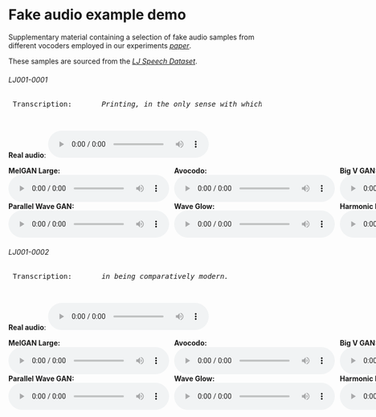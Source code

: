 # Fake audio example demo

Supplementary material containing a selection of fake audio samples from different vocoders employed in our experiments [*paper*](https://github.com/blindconf/fingerprint/).

These samples are sourced from the [*LJ Speech Dataset*](https://keithito.com/LJ-Speech-Dataset/).

###### LJ001-0001
<pre> Transcription:       <em>Printing, in the only sense with which we are at present concerned, differs from most if not from all the arts and crafts represented in the Exhibition</em>
</pre> &nbsp;

**Real audio**:
 <audio style="width:320px" controls="controls">
	<source src="audio_clips/real_LJ001-0001" type="audio/wav" />
</audio>

<div style="display: flex; gap: 10px;">
    <div>
        <strong>MelGAN Large:</strong>
        <audio style="width:320px" controls="controls">
            <source src="audio_clips/mg_l_LJ001-0001" type="audio/wav" />
        </audio>
    </div>
    <div>
        <strong>Avocodo:</strong>
        <audio style="width:320px" controls="controls">
            <source src="audio_clips/avo_LJ001-0001" type="audio/wav" />
        </audio>
    </div>
    <div>
        <strong>Big V GAN:</strong>
        <audio style="width:320px" controls="controls">
            <source src="audio_clips/bvg_LJ001-0001" type="audio/wav" />
        </audio>
    </div>
    <div>
        <strong>HiFi GAN:</strong>
        <audio style="width:320px" controls="controls">
            <source src="audio_clips/hf_g_LJ001-0001" type="audio/wav" />
        </audio>
    </div>
    <div>
        <strong>Multi-band MelGAN:</strong>
        <audio style="width:320px" controls="controls">
            <source src="audio_clips/mb_mg_LJ001-0001" type="audio/wav" />
        </audio>
    </div>
</div>

<div style="display: flex; gap: 10px;">
    <div>
        <strong>Parallel Wave GAN:</strong>
        <audio style="width:320px" controls="controls">
            <source src="audio_clips/pwg_LJ001-0001" type="audio/wav" />
        </audio>
    </div>
    <div>
        <strong>Wave Glow:</strong>
        <audio style="width:320px" controls="controls">
            <source src="audio_clips/waveglow_LJ001-0001" type="audio/wav" />
        </audio>
    </div>
    <div>
        <strong>Harmonic Noise source Filter:</strong>
        <audio style="width:320px" controls="controls">
            <source src="audio_clips/hnsf_LJ001-0001" type="audio/wav" />
        </audio>
    </div>
    <div>
        <strong>Fast Diff:</strong>
        <audio style="width:320px" controls="controls">
            <source src="audio_clips/fastdiff_LJ001-0001" type="audio/wav" />
        </audio>
    </div>
    <div>
        <strong>Pro Diff:</strong>
        <audio style="width:320px" controls="controls">
            <source src="audio_clips/pro_diff_LJ001-0001" type="audio/wav" />
        </audio>
    </div>
</div>

###### LJ001-0002
<pre> Transcription:       <em>in being comparatively modern.</em>
</pre> &nbsp;

**Real audio**:
 <audio style="width:320px" controls="controls">
	<source src="audio_clips/real_LJ001-0002" type="audio/wav" />
</audio>

<div style="display: flex; gap: 10px;">
    <div>
        <strong>MelGAN Large:</strong>
        <audio style="width:320px" controls="controls">
            <source src="audio_clips/mg_l_LJ001-0002" type="audio/wav" />
        </audio>
    </div>
    <div>
        <strong>Avocodo:</strong>
        <audio style="width:320px" controls="controls">
            <source src="audio_clips/avo_LJ001-0002" type="audio/wav" />
        </audio>
    </div>
    <div>
        <strong>Big V GAN:</strong>
        <audio style="width:320px" controls="controls">
            <source src="audio_clips/bvg_LJ001-0002" type="audio/wav" />
        </audio>
    </div>
    <div>
        <strong>HiFi GAN:</strong>
        <audio style="width:320px" controls="controls">
            <source src="audio_clips/hf_g_LJ001-0002" type="audio/wav" />
        </audio>
    </div>
    <div>
        <strong>Multi-band MelGAN:</strong>
        <audio style="width:320px" controls="controls">
            <source src="audio_clips/mb_mg_LJ001-0002" type="audio/wav" />
        </audio>
    </div>
</div>

<div style="display: flex; gap: 10px;">
    <div>
        <strong>Parallel Wave GAN:</strong>
        <audio style="width:320px" controls="controls">
            <source src="audio_clips/pwg_LJ001-0002" type="audio/wav" />
        </audio>
    </div>
    <div>
        <strong>Wave Glow:</strong>
        <audio style="width:320px" controls="controls">
            <source src="audio_clips/waveglow_LJ001-0002" type="audio/wav" />
        </audio>
    </div>
    <div>
        <strong>Harmonic Noise source Filter:</strong>
        <audio style="width:320px" controls="controls">
            <source src="audio_clips/hnsf_LJ001-0002" type="audio/wav" />
        </audio>
    </div>
    <div>
        <strong>Fast Diff:</strong>
        <audio style="width:320px" controls="controls">
            <source src="audio_clips/fastdiff_LJ001-0002" type="audio/wav" />
        </audio>
    </div>
    <div>
        <strong>Pro Diff:</strong>
        <audio style="width:320px" controls="controls">
            <source src="audio_clips/pro_diff_LJ001-0002" type="audio/wav" />
        </audio>
    </div>
</div>
